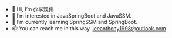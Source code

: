 - 👋 Hi, I’m @李观伟
- 👀 I’m interested in JavaSpringBoot and JavaSSM.
- 🌱 I’m currently learning SpringSSM and SpringBoot.
- 📫 You can reach me in this way.  leeanthony1998@outlook.com

<!---
LeeGuanWei-a/LeeGuanWei-a is a ✨ special ✨ repository because its `README.md` (this file) appears on your GitHub profile.
You can click the Preview link to take a look at your changes.
--->
